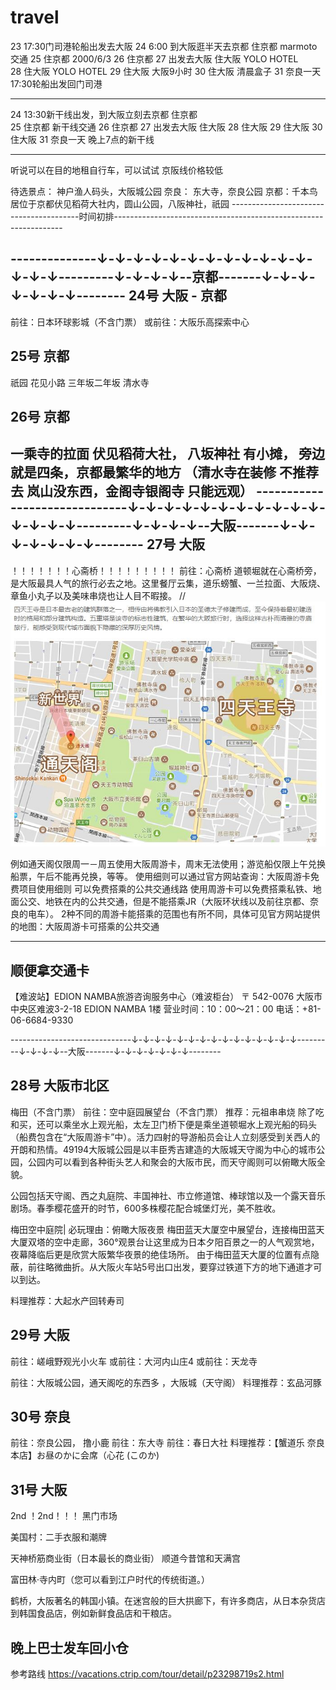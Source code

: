 # travel
23  17:30门司港轮船出发去大阪
24  6:00 到大阪逛半天去京都                住京都                     marmoto交通 
25                                        住京都          2000/6/3
26                                        住京都
27  出发去大阪                              住大阪  YOLO HOTEL        
28                                         住大阪  YOLO HOTEL
29                                         住大阪     大阪9小时
30                                         住大阪      清晨盒子
31  奈良一天                          17:30轮船出发回门司港

-----------------------------------------------

24 13:30新干线出发，到大阪立刻去京都        住京都          
25                                         住京都                            新干线交通
26                                        住京都
27 出发去大阪                              住大阪
28                                         住大阪
29                                         住大阪
30                                         住大阪
31 奈良一天                           晚上7点的新干线

-----------------------------------------------------------------
听说可以在目的地租自行车，可以试试
京阪线价格较低

待选景点：
神户渔人码头，大阪城公园
奈良： 东大寺，奈良公园
京都：千本鸟居位于京都伏见稻荷大社内，圆山公园，八阪神社，祇园
----------------------------------------时间初排-----------------------------------------------------------------

--------------↓-↓-↓-↓-↓-↓-↓-↓-↓-↓-↓-↓-↓-↓-↓---------↓-↓-↓-↓--京都-------↓-↓-↓-↓-↓-↓-↓--------
24号  大阪 - 京都 
------------------------------------------------------------------------------------------
前往：日本环球影城（不含门票）
或前往：大阪乐高探索中心  

25号   京都
------------------------------------------------------------------------------------------
祇园
花见小路
三年坂二年坂
清水寺

 26号  京都
 ------------------------------------------------------------------------------------------------------------------------
 一乘寺的拉面
 伏见稻荷大社， 八坂神社 有小摊， 旁边就是四条，京都最繁华的地方
（清水寺在装修  不推荐去   岚山没东西，金阁寺银阁寺 只能远观） 
------------------------------↓-↓-↓-↓-↓-↓-↓-↓-↓-↓-↓-↓-↓-↓-↓---------↓-↓-↓-↓--大阪-------↓-↓-↓-↓-↓-↓-↓--------
27号   大阪
----------------------------------------------------------------------------------------------------

！！！！！！！心斋桥！！！！！！！！！
前往：心斋桥    道顿堀就在心斋桥旁，是大阪最具人气的旅行必去之地。这里餐厅云集，道乐螃蟹、一兰拉面、大阪烧、章鱼小丸子以及美味串烧也让人目不暇接。
// ![购物--难波心斋桥道顿崛](https://github.com/marmoto9048/travel/blob/master/%E9%80%9A%E5%A4%A9%E9%98%81%E5%92%8C%E5%9B%9B%E7%8E%8B%E5%AF%BA.jpg)

例如通天阁仅限周一－周五使用大阪周游卡，周末无法使用；游览船仅限上午兑换船票，午后不能再兑换，等等。
使用细则可以通过官方网站查询：大阪周游卡免费项目使用细则
可以免费搭乘的公共交通线路
使用周游卡可以免费搭乘私铁、地面公交、地铁在内的公共交通，但是不能搭乘JR（大阪环状线以及前往京都、奈良的电车）。
2种不同的周游卡能搭乘的范围也有所不同，具体可见官方网站提供的地图：大阪周游卡可搭乘的公共交通

-----------
顺便拿交通卡
---------------------------
【难波站】EDION NAMBA旅游咨询服务中心（难波柜台）
〒 542-0076
大阪市中央区难波3-2-18 EDION NAMBA 1楼
营业时间：10：00～21：00
电话：+81-06-6684-9330

------------------------------↓-↓-↓-↓-↓-↓-↓-↓-↓-↓-↓-↓-↓-↓-↓---------↓-↓-↓-↓--大阪-------↓-↓-↓-↓-↓-↓-↓--------

28号  大阪市北区  
-------------------------------------------------------------------------------------

梅田（不含门票）
前往：空中庭园展望台（不含门票）
推荐：元祖串串烧
除了吃和买，还可以乘坐水上观光船，太左卫门桥下便是乘坐道顿堀水上观光船的码头（船费包含在“大阪周游卡”中）。活力四射的导游船员会让人立刻感受到关西人的开朗和热情。49194大阪城公园是以丰臣秀吉建造的大阪城天守阁为中心的城市公园，公园内可以看到各种街头艺人和聚会的大阪市民，而天守阁则可以俯瞰大阪全貌。

公园包括天守阁、西之丸庭院、丰国神社、市立修道馆、棒球馆以及一个露天音乐剧场。春季樱花盛开的时节，600多株樱花配合城堡灯光，美不胜收。

梅田空中庭院| 必玩理由：俯瞰大阪夜景
梅田蓝天大厦空中展望台，连接梅田蓝天大厦双塔的空中走廊，360°观景台让这里成为日本夕阳百景之一的人气观赏地，
夜幕降临后更是欣赏大阪繁华夜景的绝佳场所。
由于梅田蓝天大厦的位置有点隐蔽，前往略微曲折。从大阪火车站5号出口出发，要穿过铁道下方的地下通道才可以到达。

料理推荐：大起水产回转寿司



29号  大阪
--------------------------------------------------------------------------------------------------
前往：嵯峨野观光小火车
或前往：大河内山庄4
或前往：天龙寺

前往：大阪城公园，通天阁吃的东西多 ，大阪城（天守阁）
料理推荐：玄品河豚

30号 奈良
-------------------------------------------------------------------------------------
前往：奈良公园， 撸小鹿
前往：东大寺
前往：春日大社
料理推荐：【蟹道乐 奈良本店】お昼のかに会席（心花 (このか)

31号  大阪
-------------------------------------------------------------------------------------
2nd ！2nd！！！
黑门市场

美国村：二手衣服和潮牌

天神桥筋商业街（日本最长的商业街） 顺道今昔馆和天满宫

富田林·寺内町（您可以看到江户时代的传统街道。）

鹤桥，大阪著名的韩国小镇。在迷宫般的巨大拱廊下，有许多商店，从日本杂货店到韩国食品店，例如新鲜食品店和干粮店。

晚上巴士发车回小仓
-------------------------------------------------------------------------------------

参考路线
https://vacations.ctrip.com/tour/detail/p23298719s2.html
